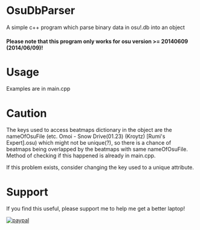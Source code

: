 # OsuDbParser
A simple c++ program which parse binary data in osu!.db into an object

#### Please note that this program only works for osu version >= 20140609 (2014/06/09)!

# Usage
Examples are in main.cpp

# Caution
The keys used to access beatmaps dictionary in the object are the nameOfOsuFile (etc. Omoi - Snow Drive(01.23) (Kroytz) [Rumi's Expert].osu) which might not be unique(?), so there is a chance of beatmaps being overlapped by the beatmaps with same nameOfOsuFile. Method of checking if this happened is already in main.cpp.

If this problem exists, consider changing the key used to a unique attribute.

# Support
If you find this useful, please support me to help me get a better laptop!

[![paypal](https://www.paypalobjects.com/en_US/i/btn/btn_donateCC_LG.gif)](https://paypal.me/CookieHoodie/0USD)
